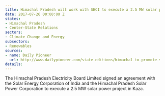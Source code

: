 ```yaml
---
title: Himachal Pradesh will work with SECI to execute a 2.5 MW solar power project
date: 2017-07-26 00:00:00 Z
states:
- Himachal Pradesh
- Center-State Relations
sectors:
- Climate Change and Energy
subsectors:
- Renewables
sources:
- name: Daily Pioneer
  url: http://www.dailypioneer.com/state-editions/himachal-to-promote-solar-energy-cm.html
details: 
---
```


The Himachal Pradesh Electricity Board Limited signed an agreement with the Solar Energy Corporation of India and the Himachal Pradesh Solar Power Corporation to execute a 2.5 MW solar power project in Kaza.
